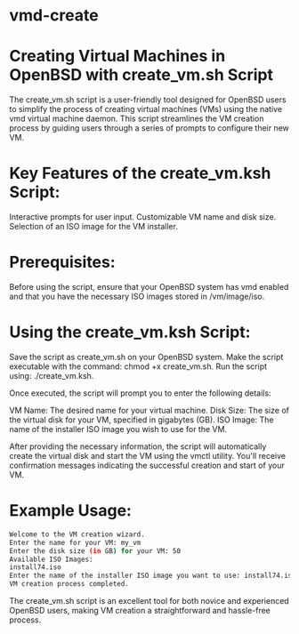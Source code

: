 # vmd-create

# Creating Virtual Machines in OpenBSD with create_vm.sh Script

The create_vm.sh script is a user-friendly tool designed for OpenBSD users to simplify the process of creating virtual machines (VMs) using the native vmd virtual machine daemon. This script streamlines the VM creation process by guiding users through a series of prompts to configure their new VM.

# Key Features of the create_vm.ksh Script:

Interactive prompts for user input.
Customizable VM name and disk size.
Selection of an ISO image for the VM installer.

# Prerequisites:
Before using the script, ensure that your OpenBSD system has vmd enabled and that you have the necessary ISO images stored in /vm/image/iso.

# Using the create_vm.ksh Script:

Save the script as create_vm.sh on your OpenBSD system.
Make the script executable with the command: chmod +x create_vm.sh.
Run the script using: ./create_vm.ksh.

Once executed, the script will prompt you to enter the following details:

VM Name: The desired name for your virtual machine.
Disk Size: The size of the virtual disk for your VM, specified in gigabytes (GB).
ISO Image: The name of the installer ISO image you wish to use for the VM.

After providing the necessary information, the script will automatically create the virtual disk and start the VM using the vmctl utility. You'll receive confirmation messages indicating the successful creation and start of your VM.

# Example Usage:
 
```bash
Welcome to the VM creation wizard.
Enter the name for your VM: my_vm
Enter the disk size (in GB) for your VM: 50
Available ISO Images:
install74.iso
Enter the name of the installer ISO image you want to use: install74.iso
VM creation process completed.
```

The create_vm.sh script is an excellent tool for both novice and experienced OpenBSD users, making VM creation a straightforward and hassle-free process.
